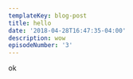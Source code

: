 ```yaml
---
templateKey: blog-post
title: hello
date: '2018-04-28T16:47:35-04:00'
description: wow
episodeNumber: '3'
---
```

ok
